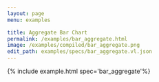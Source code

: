 ```yaml
---
layout: page
menu: examples

title: Aggregate Bar Chart
permalink: /examples/bar_aggregate.html
image: /examples/compiled/bar_aggregate.png
edit_path: examples/specs/bar_aggregate.vl.json
---
```




{% include example.html spec='bar_aggregate'%}

